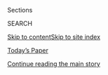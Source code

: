 <div id="app">

<div>

<div class="NYTAppHideMasthead css-1r6wvpq e1suatyy0">

<div class="section css-ui9rw0 e1suatyy2">

<div class="css-eph4ug er09x8g0">

<div class="css-6n7j50">

</div>

<span class="css-1dv1kvn">Sections</span>

<div class="css-10488qs">

<span class="css-1dv1kvn">SEARCH</span>

</div>

[Skip to content](#site-content)[Skip to site
index](#site-index)

</div>

<div class="css-10698na e1huz5gh0">

</div>

</div>

<div id="masthead-bar-one" class="section hasLinks css-15hmgas e1csuq9d3">

<div class="css-uqyvli e1csuq9d0">

</div>

<div class="css-1uqjmks e1csuq9d1">

</div>

<div class="css-9e9ivx">

[](https://myaccount.nytimes.com/auth/login?response_type=cookie&client_id=vi)

</div>

<div class="css-1bvtpon e1csuq9d2">

[Today’s Paper](https://www.nytimes.com/section/todayspaper)

</div>

</div>

</div>

</div>

<div data-aria-hidden="false">

<div id="site-content" data-role="main">

<div id="top-wrapper" class="css-15p45cc eaca97t0" type="top">

<div id="top-slug" class="css-19x0jxb eaca97t1" hidden="">

Advertisement

</div>

[Continue reading the main
story](#after-top)

<div class="ad top-wrapper" style="text-align:center;height:100%;display:block;min-height:90px">

<div id="top" class="place-ad" data-position="top" data-size-key="top">

</div>

</div>

<div id="after-top">

</div>

</div>

<div id="byline" class="section css-15h4p1b e9abtgs0">

<div class="css-1j21atc e1svk9qx1">

<div class="css-nfcc9b e1svk9qx3">

<div class="css-cnx41t">

![Portrait of Matthew
Bloch](https://static01.nyt.com/images/2018/06/14/multimedia/author-matthew-bloch/author-matthew-bloch-thumbLarge.jpg)

</div>

<div class="css-vl9dhg e1svk9qx5">

<div class="css-1nrhkj6 e1svk9qx6">

# Matthew Bloch

</div>

## <span>Recent and archived work by Matthew Bloch for The New York Times</span>

</div>

</div>

</div>

<div>

<div id="mid1-wrapper" class="css-1mn4oms eaca97t0" type="rank">

<div id="mid1-slug" class="css-1tag3rd eaca97t1">

Advertisement

</div>

[Continue reading the main
story](#after-mid1)

<div id="mid1" class="ad mid1-wrapper" style="text-align:center;height:100%;display:block">

</div>

<div id="after-mid1">

</div>

</div>

</div>

<div class="css-185go5a e1o5byef0">

<div class="css-15cbhtu">

  - [Latest](#stream-panel)
  - <span class="css-6n7j50">Search</span>
    <div class="control">
    <div class="label-container css-1dv1kvn">
    Search
    </div>
    <div class="css-wm4t3d">
    **<span id="clear-search-input" class="css-1dv1kvn">Clear this text
    input</span>
    </div>
    </div>
    <span class="css-1iovbfw"></span>

<div id="stream-panel" class="section css-8msx5b e1jz0cab1">

<div class="css-13mho3u">

1.  
    
    <div class="css-1cp3ece">
    
    <div class="css-1l4spti">
    
    [](/interactive/2020/07/31/us/hurricane-isaias-tracker-map.html)
    
    <div class="css-79elbk">
    
    ![](https://static01.nyt.com/images/2020/07/31/us/hurricane-isaias-tracker-map-promo-1596209917104/hurricane-isaias-tracker-map-promo-1596209917104-thumbWide-v10.jpg?quality=75&auto=webp&disable=upscale)
    
    </div>
    
    ## Hurricane Isaias Tracking Map
    
    Follow the storm’s path as it moves north along the Atlantic Coast.
    
    <div class="css-1nqbnmb ea5icrr0">
    
    By <span class="css-1n7hynb">Matthew
    Bloch</span>
    
    </div>
    
    </div>
    
    <div class="css-1lc2l26 e1xfvim33">
    
    </div>
    
    </div>

2.  
    
    <div class="css-1cp3ece">
    
    <div class="css-1l4spti">
    
    [](/interactive/2020/07/25/us/hurricane-hanna-tracker-map.html)
    
    <div class="css-79elbk">
    
    ![](https://static01.nyt.com/images/2020/07/25/us/hurricane-hanna-tracker-map-promo-1595693859974/hurricane-hanna-tracker-map-promo-1595693859974-thumbWide-v4.jpg?quality=75&auto=webp&disable=upscale)
    
    </div>
    
    ## Live Hurricane Hanna Tracking Map
    
    The storm made landfall Saturday afternoon on the southern coast of
    Texas.
    
    <div class="css-1nqbnmb ea5icrr0">
    
    By <span class="css-1n7hynb">Matthew
    Bloch</span>
    
    </div>
    
    </div>
    
    <div class="css-1lc2l26 e1xfvim33">
    
    </div>
    
    </div>

3.  
    
    <div class="css-1cp3ece">
    
    <div class="css-1l4spti">
    
    [](/interactive/2020/03/03/us/elections/precinct-map-virginia-primary.html)
    
    <div class="css-79elbk">
    
    ![](https://static01.nyt.com/images/2020/03/02/us/politics/supertuesday-virginia-precinctmap-3x2/supertuesday-virginia-precinctmap-3x2-thumbWide.jpg?quality=75&auto=webp&disable=upscale)
    
    </div>
    
    ## Results: The Most Detailed Map of the Virginia Democratic Primary
    
    <div class="css-1nqbnmb ea5icrr0">
    
    By <span class="css-1n7hynb">Charlie Smart, Denise Lu, Matthew Bloch
    <span>and</span> Miles
    Watkins</span>
    
    </div>
    
    </div>
    
    <div class="css-1lc2l26 e1xfvim33">
    
    </div>
    
    </div>

4.  
    
    <div class="css-1cp3ece">
    
    <div class="css-1l4spti">
    
    [](/interactive/2020/03/03/us/elections/precinct-map-north-carolina-primary.html)
    
    <div class="css-79elbk">
    
    ![](https://static01.nyt.com/images/2020/03/02/us/politics/supertuesday-north-carolina-precinctmap-3x2/supertuesday-north-carolina-precinctmap-3x2-thumbWide.jpg?quality=75&auto=webp&disable=upscale)
    
    </div>
    
    ## Results: The Most Detailed Map of the North Carolina Democratic Primary
    
    <div class="css-1nqbnmb ea5icrr0">
    
    By <span class="css-1n7hynb">Charlie Smart, Denise Lu, Matthew Bloch
    <span>and</span> Miles
    Watkins</span>
    
    </div>
    
    </div>
    
    <div class="css-1lc2l26 e1xfvim33">
    
    </div>
    
    </div>

5.  
    
    <div class="css-1cp3ece">
    
    <div class="css-1l4spti">
    
    [](/interactive/2020/03/03/us/elections/precinct-map-minnesota-primary.html)
    
    <div class="css-79elbk">
    
    ![](https://static01.nyt.com/images/2020/03/02/us/politics/supertuesday-minnesota-precinctmap-3x2/supertuesday-minnesota-precinctmap-3x2-thumbWide.jpg?quality=75&auto=webp&disable=upscale)
    
    </div>
    
    ## Results: The Most Detailed Map of the Minnesota Democratic Primary
    
    <div class="css-1nqbnmb ea5icrr0">
    
    By <span class="css-1n7hynb">Charlie Smart, Denise Lu, Matthew
    Bloch, Ben Smithgall <span>and</span> Quoctrung
    Bui</span>
    
    </div>
    
    </div>
    
    <div class="css-1lc2l26 e1xfvim33">
    
    </div>
    
    </div>

6.  
    
    <div class="css-1cp3ece">
    
    <div class="css-1l4spti">
    
    [](/interactive/2020/02/29/us/elections/results-south-carolina-primary-precinct-map.html)
    
    <div class="css-79elbk">
    
    ![](https://static01.nyt.com/images/2020/02/29/multimedia/sc-precinctmap-3x2/sc-precinctmap-3x2-thumbWide.jpg?quality=75&auto=webp&disable=upscale)
    
    </div>
    
    ## Results: The Most Detailed Map of the South Carolina Democratic Primary
    
    <div class="css-1nqbnmb ea5icrr0">
    
    By <span class="css-1n7hynb">Charlie Smart, Denise Lu, Matthew Bloch
    <span>and</span> Miles
    Watkins</span>
    
    </div>
    
    </div>
    
    <div class="css-1lc2l26 e1xfvim33">
    
    </div>
    
    </div>

7.  
    
    <div class="css-1cp3ece">
    
    <div class="css-1l4spti">
    
    [](/interactive/2020/03/17/us/elections/precinct-map-florida-primary.html)
    
    <div class="css-79elbk">
    
    ![](https://static01.nyt.com/images/2020/03/17/us/politics/florida-precinctmap/florida-precinctmap-thumbWide.jpg?quality=75&auto=webp&disable=upscale)
    
    </div>
    
    ## Results: The Most Detailed Map of the Florida Democratic Primary
    
    <div class="css-1nqbnmb ea5icrr0">
    
    By <span class="css-1n7hynb">Charlie Smart, Denise Lu, Matthew
    Bloch, Ben Smithgall <span>and</span> Miles
    Watkins</span>
    
    </div>
    
    </div>
    
    <div class="css-1lc2l26 e1xfvim33">
    
    </div>
    
    </div>

8.  
    
    <div class="css-1cp3ece">
    
    <div class="css-1l4spti">
    
    [](/interactive/2020/02/22/us/elections/results-nevada-caucus-precinct-map.html)
    
    <div class="css-79elbk">
    
    ![](https://static01.nyt.com/images/2020/02/22/multimedia/nevada-precinct-map/nevada-precinct-map-thumbWide.jpg?quality=75&auto=webp&disable=upscale)
    
    </div>
    
    ## Results: The Most Detailed Map of the Nevada Democratic Caucus
    
    <div class="css-1nqbnmb ea5icrr0">
    
    By <span class="css-1n7hynb">Charlie Smart, Denise Lu, Matthew Bloch
    <span>and</span> Miles
    Watkins</span>
    
    </div>
    
    </div>
    
    <div class="css-1lc2l26 e1xfvim33">
    
    </div>
    
    </div>

9.  
    
    <div class="css-1cp3ece">
    
    <div class="css-1l4spti">
    
    [](/interactive/2020/05/19/world/asia/amphan-cyclone-map.html)
    
    <div class="css-79elbk">
    
    ![](https://static01.nyt.com/images/2020/05/19/us/amphan-cyclone-map-promo-1589940006008/amphan-cyclone-map-promo-1589940006008-thumbWide-v2.jpg?quality=75&auto=webp&disable=upscale)
    
    </div>
    
    ## Live Cyclone Amphan Map: Tracking the Storm’s Path
    
    On Wednesday, the storm made landfall on India’s eastern coast with
    wind speeds between 100 and 115 miles per hour.
    
    <div class="css-1nqbnmb ea5icrr0">
    
    By <span class="css-1n7hynb">Matthew
    Bloch</span>
    
    </div>
    
    </div>
    
    <div class="css-1lc2l26 e1xfvim33">
    
    </div>
    
    </div>

10. 
    
    <div class="css-1cp3ece">
    
    <div class="css-1l4spti">
    
    [](/interactive/2020/05/16/nyregion/nyc-coronavirus-moving-leaving.html)
    
    <div class="css-79elbk">
    
    ![](https://static01.nyt.com/images/2020/05/16/us/nyc-coronavirus-moving-leaving-promo-1589664602545/nyc-coronavirus-moving-leaving-promo-1589664602545-thumbWide-v4.png?quality=75&auto=webp&disable=upscale)
    
    </div>
    
    ## Where New Yorkers Moved to Escape Coronavirus
    
    As some of New York's wealthiest neighborhoods emptied out,
    mail-forwarding requests show us where they went.
    
    <div class="css-1nqbnmb ea5icrr0">
    
    By <span class="css-1n7hynb">Azi Paybarah, Matthew Bloch
    <span>and</span> Scott Reinhard</span>
    
    </div>
    
    </div>
    
    <div class="css-1lc2l26 e1xfvim33">
    
    </div>
    
    </div>

<div class="css-13mho3u">

<div class="css-1t62hi8">

<div class="css-1stvaey">

Show
More

<div>

<div style="border:0;clip:rect(0 0 0 0);height:1px;margin:-1px;overflow:hidden;white-space:nowrap;padding:0;width:1px;position:absolute" data-role="log" data-aria-live="assertive">

</div>

<div style="border:0;clip:rect(0 0 0 0);height:1px;margin:-1px;overflow:hidden;white-space:nowrap;padding:0;width:1px;position:absolute" data-role="log" data-aria-live="assertive">

</div>

<div style="border:0;clip:rect(0 0 0 0);height:1px;margin:-1px;overflow:hidden;white-space:nowrap;padding:0;width:1px;position:absolute" data-role="log" data-aria-live="polite">

</div>

<div style="border:0;clip:rect(0 0 0 0);height:1px;margin:-1px;overflow:hidden;white-space:nowrap;padding:0;width:1px;position:absolute" data-role="log" data-aria-live="polite">

</div>

</div>

</div>

</div>

</div>

</div>

<div class="css-g6hk37 supplemental">

<div id="mid2-wrapper" class="css-10wkyv7 eaca97t0" type="lede">

<div id="mid2-slug" class="css-1tag3rd eaca97t1">

Advertisement

</div>

[Continue reading the main
story](#after-mid2)

<div id="mid2" class="ad mid2-wrapper" style="text-align:center;height:100%;display:block;min-height:250px">

</div>

<div id="after-mid2">

</div>

</div>

</div>

</div>

</div>

</div>

</div>

</div>

## Site Index

<div>

</div>

## Site Information Navigation

  - [© <span>2020</span> <span>The New York Times
    Company</span>](https://help.nytimes.com/hc/en-us/articles/115014792127-Copyright-notice)

<!-- end list -->

  - [NYTCo](https://www.nytco.com/)
  - [Contact
    Us](https://help.nytimes.com/hc/en-us/articles/115015385887-Contact-Us)
  - [Work with us](https://www.nytco.com/careers/)
  - [Advertise](https://nytmediakit.com/)
  - [T Brand Studio](http://www.tbrandstudio.com/)
  - [Your Ad
    Choices](https://www.nytimes.com/privacy/cookie-policy#how-do-i-manage-trackers)
  - [Privacy](https://www.nytimes.com/privacy)
  - [Terms of
    Service](https://help.nytimes.com/hc/en-us/articles/115014893428-Terms-of-service)
  - [Terms of
    Sale](https://help.nytimes.com/hc/en-us/articles/115014893968-Terms-of-sale)
  - [Site
    Map](https://spiderbites.nytimes.com)
  - [Help](https://help.nytimes.com/hc/en-us)
  - [Subscriptions](https://www.nytimes.com/subscription?campaignId=37WXW)

</div>

</div>
